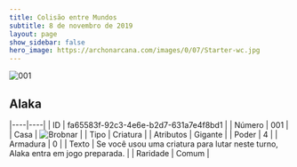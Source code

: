```yaml
---
title: Colisão entre Mundos
subtitle: 8 de novembro de 2019
layout: page
show_sidebar: false
hero_image: https://archonarcana.com/images/0/07/Starter-wc.jpg
---
```


![001](https://cdn.keyforgegame.com/media/card_front/pt/452_001_3F7RF5RJ4QQ6_pt.png)

## Alaka

|----|----|
| ID | fa65583f-92c3-4e6e-b2d7-631a7e4f8bd1 |
| Número | 001 |
| Casa | ![Brobnar](https://archonarcana.com/images/thumb/e/e0/Brobnar.png/22px-Brobnar.png "Brobnar") |
| Tipo | Criatura |
| Atributos | Gigante |
| Poder | 4 |
| Armadura | 0 |
| Texto | Se você usou uma criatura para lutar  neste turno, Alaka entra em jogo preparada. |
| Raridade | Comum |
